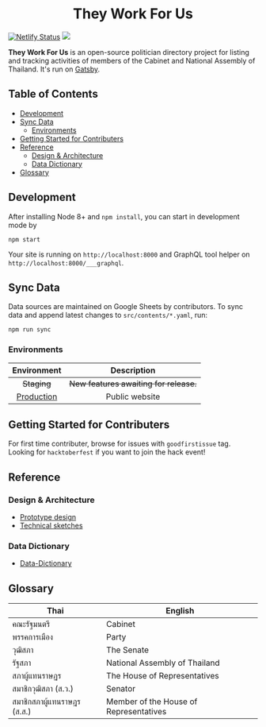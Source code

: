 <h1 align="center">
  They Work For Us
</h1>

[![Netlify Status](https://api.netlify.com/api/v1/badges/1165ad17-98ee-45b6-acb3-f552ed565abf/deploy-status)](https://app.netlify.com/sites/quirky-hodgkin-ae5fd3/deploys) [![](https://circleci.com/gh/codeforthailand/politician-directory.svg?style=svg)](https://circleci.com/gh/codeforthailand/politician-directory)

**They Work For Us** is an open-source politician directory project for listing and tracking activities of members of the Cabinet and National Assembly of Thailand. It's run on [Gatsby](https://www.gatsbyjs.org).

## Table of Contents

<!-- START doctoc generated TOC please keep comment here to allow auto update -->
<!-- DON'T EDIT THIS SECTION, INSTEAD RE-RUN doctoc TO UPDATE -->

- [Development](#development)
- [Sync Data](#sync-data)
  - [Environments](#environments)
- [Getting Started for Contributers](#getting-started-for-contributers)
- [Reference](#reference)
  - [Design & Architecture](#design--architecture)
  - [Data Dictionary](#data-dictionary)
- [Glossary](#glossary)

<!-- END doctoc generated TOC please keep comment here to allow auto update -->

## Development

After installing Node 8+ and `npm install`, you can start in development mode by

```
npm start
```

Your site is running on `http://localhost:8000` and GraphQL tool helper on `http://localhost:8000/___graphql`.

## Sync Data

Data sources are maintained on Google Sheets by contributors. To sync data and append latest changes to `src/contents/*.yaml`, run:

```
npm run sync
```

### Environments

|                   Environment                   |              Description               |
| :---------------------------------------------: | :------------------------------------: |
|                   ~~Staging~~                   | ~~New features awaiting for release.~~ |
| [Production](https://theyworkforus.elect.in.th) |             Public website             |

## Getting Started for Contributers

For first time contributer, browse for issues with `goodfirstissue` tag. Looking for `hacktoberfest` if you want to join the hack event!

## Reference

### Design & Architecture

- [Prototype design](https://invis.io/7HU7PWOYAQM#387144381_Landing_Page)
- [Technical sketches](https://projects.invisionapp.com/freehand/document/NhJHf12G0)

### Data Dictionary

- [Data-Dictionary](https://github.com/codeforthailand/politician-directory/wiki/Data-Dictionary)

## Glossary

| Thai                        | English                                |
| --------------------------- | -------------------------------------- |
| คณะรัฐมนตรี                 | Cabinet                                |
| พรรคการเมือง                | Party                                  |
| วุฒิสภา                     | The Senate                             |
| รัฐสภา                      | National Assembly of Thailand          |
| สภาผู้แทนราษฏร              | The House of Representatives           |
| สมาชิกวุฒิสภา (ส.ว.)        | Senator                                |
| สมาชิกสภาผู้แทนราษฎร (ส.ส.) | Member of the House of Representatives |
